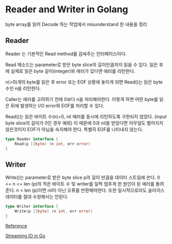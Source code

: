 # Reader and Writer in Golang

byte array를 읽어 Decode 하는 작업에서 misunderstand 한 내용을 정리

## Reader
Reader 는 기본적인 Read method를 감싸주는 인터페이스이다.

Read 메소드는 parameter로 받은 byte slice의 길이만큼까지 읽을 수 있다.
읽은 후에 실제로 읽은 byte 길이(integer)와 에러가 있다면 에러를 리턴한다.

n(>0)개의 byte를 읽은 후 error 또는 EOF 상황에 놓이게 되면 Read()는 읽은 byte 수인 n을 리턴한다.

Caller는 에러를 고려하기 전에 0보다 n을 처리해야한다.
이렇게 하면 어떤 byte를 읽은 뒤에 발생하는 I/O error와 EOF를 처리할 수 있다.

Read()는 읽은 바이트 수(n)=0, nil 에러를 동시에 리턴하도록 구현되지 않았다.
(input byte slice의 길이가 0인 경우 예외)
이 때문에 0과 nil을 받았다면 아무일도 벌어지지 않은것이지 EOF가 아님을 숙지해야 한다.
특별히 EOF를 나타내지 않는다.

``` go
type Reader interface {
	Read(p []byte) (n int, err error)
}
```

## Writer

Write()는 parameter로 받은 byte slice p의 길이 만큼을 데이터 스트림에 쓴다.
0 <= n <= len (p)의 적은 바이트 수 및 writer를 일찍 멈추게 한 원인이 된 에러를 돌려준다. 
n < len (p)이면 nil이 아닌 오류를 반환해야한다. 
또한 일시적으로라도 슬라이스 데이터를 절대 수정해서는 안된다.


```go
type Writer interface {
	Write(p []byte) (n int, err error)
}
```

[Reference](https://golang.org/pkg/io/#Reader)

[Streaming IO in Go](https://medium.com/learning-the-go-programming-language/streaming-io-in-go-d93507931185)
